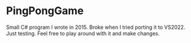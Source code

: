 # PingPongGame
Small C# program I wrote in 2015. Broke when I tried porting it to VS2022.
Just testing. Feel free to play around with it and make changes.
